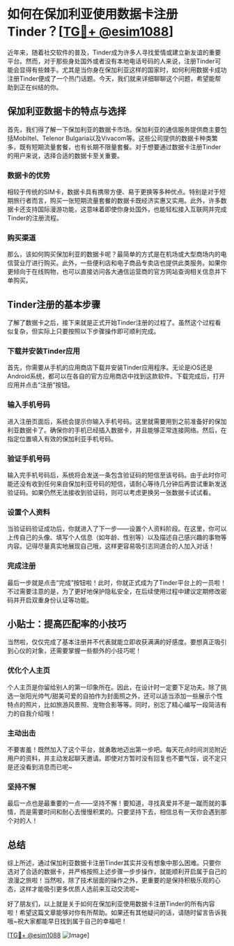 # 如何在保加利亚使用数据卡注册Tinder？[[TG💪+ @esim1088](https://t.me/s/esim1088)]

近年来，随着社交软件的普及，Tinder成为许多人寻找爱情或建立新友谊的重要平台。然而，对于那些身处国外或者没有本地电话号码的人来说，注册Tinder可能会显得有些棘手。尤其是当你身在保加利亚这样的国家时，如何利用数据卡成功注册Tinder便成了一个热门话题。今天，我们就来详细聊聊这个问题，希望能帮助到正在纠结的你。

## 保加利亚数据卡的特点与选择

首先，我们得了解一下保加利亚的数据卡市场。保加利亚的通信服务提供商主要包括Mobiltel、Telenor Bulgaria以及Vivacom等。这些公司提供的数据卡种类繁多，既有短期流量套餐，也有长期不限量套餐。对于想要通过数据卡注册Tinder的用户来说，选择合适的数据卡至关重要。

### 数据卡的优势

相较于传统的SIM卡，数据卡具有携带方便、易于更换等多种优点。特别是对于短期旅行者而言，购买一张短期流量套餐的数据卡既经济实惠又实用。此外，许多数据卡还支持国际漫游功能，这意味着即使你身处国外，也能轻松接入互联网并完成Tinder的注册流程。

### 购买渠道

那么，该如何购买保加利亚的数据卡呢？最简单的方式是在机场或大型商场内的电信营业厅进行购买。此外，一些便利店和电子商品专卖店也提供此类服务。如果你更倾向于在线购物，也可以直接访问各大通信运营商的官方网站查询相关信息并下单购买。

## Tinder注册的基本步骤

了解了数据卡之后，接下来就是正式开始Tinder注册的过程了。虽然这个过程看似复杂，但实际上只要按照以下步骤操作即可顺利完成。

### 下载并安装Tinder应用

首先，你需要从手机的应用商店下载并安装Tinder应用程序。无论是iOS还是Android系统，都可以在各自的官方应用商店中找到这款软件。下载完成后，打开应用并点击“注册”按钮。

### 输入手机号码

进入注册页面后，系统会提示你输入手机号码。这里就需要用到之前准备好的保加利亚数据卡了。确保你的手机已经插入数据卡，并且能够正常连接网络。然后，在指定位置填入有效的保加利亚手机号码。

### 验证手机号码

输入完手机号码后，系统将会发送一条包含验证码的短信至该号码。由于此时你可能还没有收到任何来自保加利亚号码的短信，请耐心等待几分钟后再尝试重新发送验证码。如果仍然无法接收到验证码，则可以考虑更换另一张数据卡试试看。

### 设置个人资料

当验证码验证成功后，你就进入了下一步——设置个人资料阶段。在这里，你可以上传自己的头像、填写个人信息（如年龄、性别等）以及描述自己感兴趣的事物等内容。记得尽量真实地展现自己哦，这样更容易吸引志同道合的人加入对话！

### 完成注册

最后一步就是点击“完成”按钮啦！此时，你就正式成为了Tinder平台上的一员啦！不过需要注意的是，为了更好地保护隐私安全，在后续使用过程中建议定期修改密码并开启双重身份认证等功能。

## 小贴士：提高匹配率的小技巧

当然啦，仅仅完成了基本注册并不代表就能立即收获满满的好感度。要想真正吸引到心仪的对象，还需要掌握一些额外的小技巧呢！

### 优化个人主页

个人主页是你留给别人的第一印象所在。因此，在设计时一定要下足功夫。除了挑选一张阳光帅气/甜美可爱的自拍作为封面照之外，还可以适当添加一些展示个性特点的照片，比如旅游风景照、宠物合影等等。同时，别忘了精心编写一段简洁有力的自我介绍哦！

### 主动出击

不要害羞！既然加入了这个平台，就勇敢地迈出第一步吧。每天花点时间浏览附近用户的资料，并主动发起聊天邀请。即使对方暂时没有回复也不要气馁，说不定只是还没看到消息而已呢~

### 坚持不懈

最后一点也是最重要的一点——坚持不懈！要知道，寻找真爱并不是一蹴而就的事情，而是需要时间和耐心去慢慢积累的。只要坚持下去，相信总有一天你会遇到那个对的人！

## 总结

综上所述，通过保加利亚数据卡注册Tinder其实并没有想象中那么困难。只要你选对了合适的数据卡，并严格按照上述步骤一步步操作，就能顺利开启属于自己的浪漫之旅啦！当然啦，除了技术层面的操作之外，更重要的是保持积极乐观的心态，这样才能吸引更多优质人选前来互动交流呢~

好了朋友们，以上就是关于如何在保加利亚使用数据卡注册Tinder的所有内容啦！希望这篇文章能够对你有所帮助。如果还有其他疑问的话，请随时留言告诉我哦~祝大家都能早日找到属于自己的幸福吧！

[[TG💪+ @esim1088](https://t.me/s/esim1088) ![Image](https://i.postimg.cc/4NQfJmqS/Snipaste-2025-05-13-00-14-12.png)]